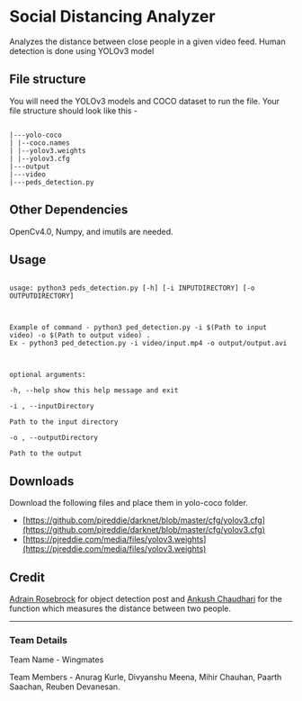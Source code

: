 
# Social Distancing Analyzer

  

Analyzes the distance between close people in a given video feed. Human detection is done using YOLOv3 model

  

## File structure

  

You will need the YOLOv3 models and COCO dataset to run the file. Your file structure should look like this -

  

```tree

|---yolo-coco
| |--coco.names
| |--yolov3.weights
| |--yolov3.cfg
|---output
|---video
|---peds_detection.py

```

## Other Dependencies

  

OpenCv4.0, Numpy, and imutils are needed.

  

## Usage

  

```

usage: python3 peds_detection.py [-h] [-i INPUTDIRECTORY] [-o OUTPUTDIRECTORY]

  

Example of command - python3 ped_detection.py -i $(Path to input video) -o $(Path to output video) . 
Ex - python3 ped_detection.py -i video/input.mp4 -o output/output.avi

  

optional arguments:

-h, --help show this help message and exit

-i , --inputDirectory 

Path to the input directory

-o , --outputDirectory

Path to the output

```

## Downloads

Download the following files and place them in yolo-coco folder.

 - [https://github.com/pjreddie/darknet/blob/master/cfg/yolov3.cfg](https://github.com/pjreddie/darknet/blob/master/cfg/yolov3.cfg)
 - [https://pjreddie.com/media/files/yolov3.weights](https://pjreddie.com/media/files/yolov3.weights)

  

## Credit

[Adrain Rosebrock](https://www.pyimagesearch.com/2018/11/12/yolo-object-detection-with-opencv/) for object detection post and [Ankush Chaudhari](https://www.linkedin.com/in/ankush-chaudhari/) for the function which measures the distance between two people.

---
### Team Details 

  

Team Name - Wingmates

Team Members - Anurag Kurle, Divyanshu Meena, Mihir Chauhan, Paarth Saachan, Reuben Devanesan.